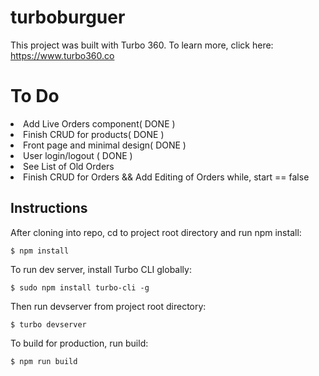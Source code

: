 # turboburguer

This project was built with Turbo 360. To learn more, click here: https://www.turbo360.co

# To Do

<li>Add Live Orders component( DONE )</li>
<li>Finish CRUD for products( DONE )</li>
<li>Front page and minimal design( DONE )</li>
<li>User login/logout ( DONE )</li>
<li>See List of Old Orders</li>
<li>Finish CRUD for Orders && Add Editing of Orders while, start == false</li>

## Instructions
After cloning into repo, cd to project root directory and run npm install:

```
$ npm install
```

To run dev server, install Turbo CLI globally:

```
$ sudo npm install turbo-cli -g
```

Then run devserver from project root directory:

```
$ turbo devserver
```

To build for production, run build:

```
$ npm run build
```

